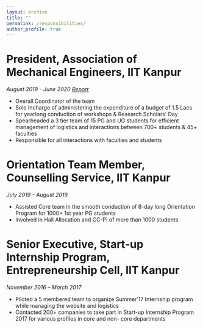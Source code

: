 ```yaml
---
layout: archive
title: ""
permalink: /responsibilities/
author_profile: true
---
```


President, Association of Mechanical Engineers, IIT Kanpur
======
*August 2019 - June 2020*   *[Report]("https://www.exampleurl.com")*
* Overall Coordinator of the team
* Sole Incharge of administering the expenditure of a budget of 1.5 Lacs for yearlong conduction of workshops & Research Scholars’ Day
* Spearheaded a 3 tier team of 15 PG and UG students for efficient management of logistics and interactions between 700+ students & 45+ faculties
* Responsible for all interactions with faculties and students
  
  
  
Orientation Team Member, Counselling Service, IIT Kanpur
======
*July 2019 – August 2019*
* Assisted Core team in the smooth conduction of 8-day long Orientation Program for 1000+ 1st  year PG students
* Involved in Hall Allocation and CC-PI of more than 1000 students

Senior Executive, Start-up Internship Program, Entrepreneurship Cell, IIT Kanpur
======
*November 2016 – March 2017*
* Piloted a 5 membered team to organize Summer’17 Internship program while managing the website and logistics
* Contacted 200+ companies to take part in Start-up Internship Program 2017 for various profiles in core and non- core departments



<!--
{% include base_path %}

{% for post in site.responsibilities reversed %}
  {% include archive-single.html %}
{% endfor %} -->
